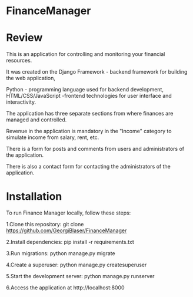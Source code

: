 # FinanceManager
# Review
This is an application for controlling and monitoring your financial resources.

It was created on the Django Framework - backend framework for building the web application,

Python - programming language used for backend development, HTML/CSS/JavaScript -frontend technologies for user interface and interactivity.

The application has three separate sections from where finances are managed and controlled.

Revenue in the application is mandatory in the "Income" category to simulate income from salary, rent, etc.

There is a form for posts and comments from users and administrators of the application.

There is also a contact form for contacting the administrators of the application.
# Installation
To run Finance Manager locally, follow these steps:

1.Clone this repository: git clone https://github.com/GeorgiBlaser/FinanceManager

2.Install dependencies: pip install -r requirements.txt

3.Run migrations: python manage.py migrate

4.Create a superuser: python manage.py createsuperuser

5.Start the development server: python manage.py runserver

6.Access the application at http://localhost:8000
